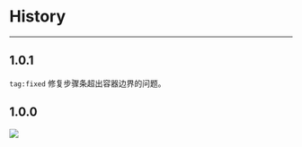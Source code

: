 # History

---

## 1.0.1

`tag:fixed` 修复步骤条超出容器边界的问题。


## 1.0.0

![](https://i.alipayobjects.com/e/201306/SWqnMDSL7.png)

